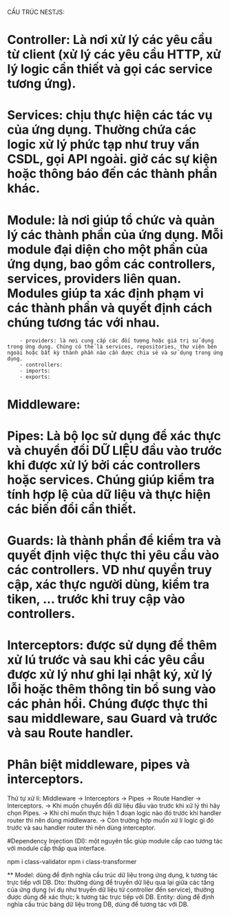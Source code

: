 CẤU TRÚC NESTJS:
# Controller: Là nơi xử lý các yêu cầu từ client (xử lý các yêu cầu HTTP, xử lý logic cần thiết và gọi các service tương ứng).
# Services: chịu thực hiện các tác vụ của ứng dụng. Thường chứa các logic xử lý phức tạp như truy vấn CSDL, gọi API ngoài. giở các sự kiện hoặc thông báo đến các thành phần khác.
# Module: là nơi giúp tổ chức và quản lý các thành phần của ứng dụng. Mỗi module đại diện cho một phần của ứng dụng, bao gồm các controllers, services, providers liên quan. Modules giúp ta xác định phạm vi các thành phần và quyết định cách chúng tương tác với nhau.
        - providers: là nơi cung cấp các đối tượng hoặc giá trị sử dụng trong ứng dụng. Chúng có thể là services, repositories, thư viện bên ngoài hoặc bất kỳ thành phần nào cần được chia sẻ và sử dụng trong ứng dụng.
        - controllers: 
        - imports:
        - exports: 
# Middleware:
# Pipes: Là bộ lọc sử dụng để xác thực và chuyển đổi DỮ LIỆU đầu vào trước khi được xử lý bởi các controllers hoặc services. Chúng giúp kiểm tra tính hợp lệ của dữ liệu và thực hiện các biến đổi cần thiết.
# Guards: là thành phần để kiểm tra và quyết định việc thực thi yêu cầu vào các controllers. VD như quyền truy cập, xác thực người dùng, kiểm tra tiken, ... trước khi truy cập vào controllers.
# Interceptors: được sử dụng để thêm xử lú trước và sau khi các yêu cầu được xử lý như ghi lại nhật ký, xử lý lỗi hoặc thêm thông tin bổ sung vào các phản hồi. Chúng được thực thi sau middleware, sau Guard và trước và sau Route handler.

# Phân biệt middleware, pipes và interceptors.
Thứ tự xử lí: Middleware -> Interceptors -> Pipes -> Route Handler -> Interceptors.
    -> Khi muốn chuyển đổi dữ liệu đầu vào trước khi xữ lý thì hãy chọn Pipes.
    -> Khi chỉ muốn thực hiện 1 đoạn logic nào đó trước khi handler router thì nên dùng middleware.
    -> Còn trường hợp muốn xử lí logic gì đó trước và sau handler router thì nên dùng interceptor.

#Dependency Injection (DI): một nguyên tắc giúp module cấp cao tương tác với module cấp thấp qua interface.

npm i class-validator 
npm i class-transformer

**
Model: dùng để định nghĩa cấu trúc dữ liệu trong ứng dụng, k tương tác trực tiếp với DB.
Dto: thường dùng để truyền dữ liệu qua lại giữa các tầng của ứng dụng (ví dụ như truyền dữ liệu từ controller đến service), thường được dùng để xác thực; k tương tác trực tiếp với DB.
Entity: dùng để định nghĩa cấu trúc bảng dữ liệu trong DB, dùng để tương tác với DB.
